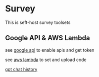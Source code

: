 # Survey

This is seft-host survey toolsets


## Google API & AWS Lambda
see [google api](./Google%20API/) to enable apis and get token

see [aws lambda](./AWS%20Lambda/) to set and upload code

[gpt chat history](https://posetmage.com/Survey/asw_lambda_google_gpt/chat.html)
